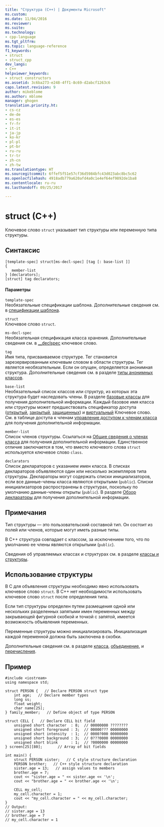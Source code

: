 ```yaml
---
title: "Структура (C++) | Документы Microsoft"
ms.custom: 
ms.date: 11/04/2016
ms.reviewer: 
ms.suite: 
ms.technology:
- cpp-language
ms.tgt_pltfrm: 
ms.topic: language-reference
f1_keywords:
- struct
- struct_cpp
dev_langs:
- C++
helpviewer_keywords:
- struct constructors
ms.assetid: 3c6ba273-e248-4ff1-8c69-d2abcf1263c6
caps.latest.revision: 9
author: mikeblome
ms.author: mblome
manager: ghogen
translation.priority.ht:
- cs-cz
- de-de
- es-es
- fr-fr
- it-it
- ja-jp
- ko-kr
- pl-pl
- pt-br
- ru-ru
- tr-tr
- zh-cn
- zh-tw
ms.translationtype: HT
ms.sourcegitcommit: 6ffef5f51e57cf36d5984bfc43d023abc8bc5c62
ms.openlocfilehash: 4918adb779a620afd4a0c1e4ef64ef9892de1ba8
ms.contentlocale: ru-ru
ms.lasthandoff: 09/25/2017

---
```

# <a name="struct-c"></a>struct (C++)
Ключевое слово `struct` указывает тип структуры или переменную типа структуры.  
  
## <a name="syntax"></a>Синтаксис  
  
```  
[template-spec] struct[ms-decl-spec] [tag [: base-list ]]  
{   
   member-list   
} [declarators];  
[struct] tag declarators;  
```  
  
#### <a name="parameters"></a>Параметры  
 `template-spec`  
 Необязательные спецификации шаблона. Дополнительные сведения см. в [спецификации шаблона](templates-cpp.md).  
  
 `struct`  
 Ключевое слово `struct`.  
  
 `ms-decl-spec`  
 Необязательная спецификация класса хранения. Дополнительные сведения см. в [__declspec](../cpp/declspec.md) ключевое слово.  
  
 `tag`  
 Имя типа, присваиваемое структуре. Тег становится зарезервированным ключевым словом в области структуры. Тег является необязательным. Если он опущен, определяется анонимная структура. Дополнительные сведения см. в разделе [типы анонимных классов](../cpp/anonymous-class-types.md).  
  
 `base-list`  
 Необязательный список классов или структур, из которых эта структура будет наследовать члены. В разделе [базовые классы](../cpp/base-classes.md) для получения дополнительной информации. Каждый базовое имя класса или структуры может предшествовать спецификатор доступа ([открытый](../cpp/public-cpp.md), [закрытый](../cpp/private-cpp.md), [защищенных](../cpp/protected-cpp.md)) и [виртуальный](../cpp/virtual-cpp.md) Ключевое слово. См. в таблице доступа к членам [управление доступом к членам класса](member-access-control-cpp.md) для получения дополнительной информации.  
  
 `member-list`  
 Список членов структуры. Ссылаться на [Общие сведения о членах класса](../cpp/class-member-overview.md) для получения дополнительной информации. Единственное отличие заключается в том, что вместо ключевого слова `struct` используется ключевое слово `class`.  
  
 `declarators`  
 Список деклараторов с указанием имен класса. В списках деклараторов объявляются один или несколько экземпляров типа структуры. Деклараторы могут содержать списки инициализаторов, если все данные-члены класса являются открытыми (`public`). Списки инициализаторов распространены в структурах, поскольку по умолчанию данные-члены открыты (`public`).  В разделе [Обзор деклараторы](../cpp/overview-of-declarators.md) для получения дополнительной информации.  
  
## <a name="remarks"></a>Примечания  
 Тип структуры — это пользовательский составной тип. Он состоит из полей или членов, которые могут иметь разные типы.  
  
 В C++ структура совпадает с классом, за исключением того, что по умолчанию ее члены являются открытыми (`public`).  
  
 Сведения об управляемых классах и структурах см. в разделе [классы и структуры](../windows/classes-and-structs-cpp-component-extensions.md).  
  
## <a name="using-a-structure"></a>Использование структуры  
 В C для объявления структуры необходимо явно использовать ключевое слово `struct`. В C++ нет необходимости использовать ключевое слово `struct` после определения типа.  
  
 Если тип структуры определен путем размещения одной или нескольких разделенных запятыми имен переменных между закрывающей фигурной скобкой и точкой с запятой, имеется возможность объявления переменных.  
  
 Переменные структуры можно инициализировать. Инициализация каждой переменной должна быть заключена в скобки.  
  
 Дополнительные сведения см. в разделе [класса](../cpp/class-cpp.md), [объединение](../cpp/unions.md), и [перечисления](../cpp/enumerations-cpp.md).  
  
## <a name="example"></a>Пример  
  
```  
#include <iostream>  
using namespace std;  
  
struct PERSON {   // Declare PERSON struct type  
    int age;   // Declare member types  
    long ss;  
    float weight;  
    char name[25];  
} family_member;   // Define object of type PERSON  
  
struct CELL {   // Declare CELL bit field  
    unsigned short character  : 8;  // 00000000 ????????  
    unsigned short foreground : 3;  // 00000??? 00000000  
    unsigned short intensity  : 1;  // 0000?000 00000000  
    unsigned short background : 3;  // 0???0000 00000000  
    unsigned short blink      : 1;  // ?0000000 00000000  
} screen[25][80];       // Array of bit fields   
  
int main() {  
    struct PERSON sister;   // C style structure declaration  
    PERSON brother;   // C++ style structure declaration  
    sister.age = 13;   // assign values to members  
    brother.age = 7;  
    cout << "sister.age = " << sister.age << '\n';  
    cout << "brother.age = " << brother.age << '\n';  
  
    CELL my_cell;  
    my_cell.character = 1;  
    cout << "my_cell.character = " << my_cell.character;  
}  
// Output:  
// sister.age = 13  
// brother.age = 7  
// my_cell.character = 1  
```  
  

